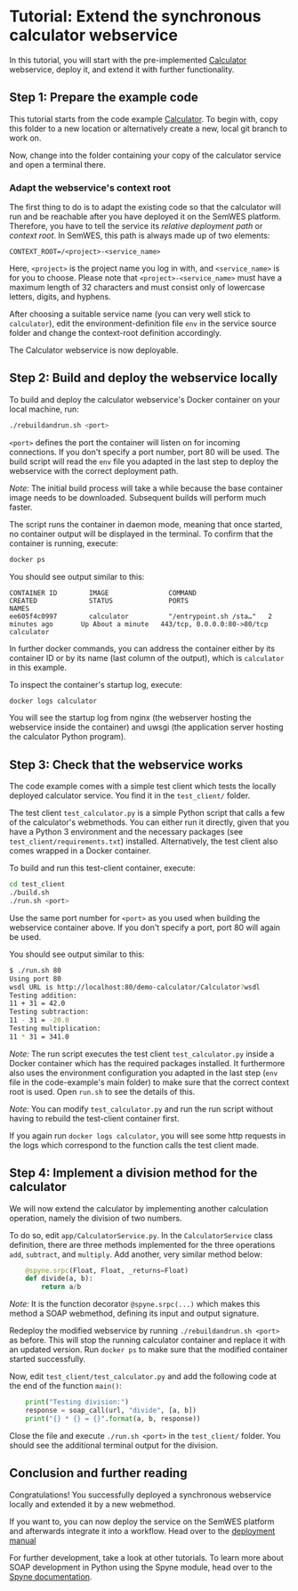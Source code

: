 # Tutorial: Extend the synchronous calculator webservice
In this tutorial, you will start with the pre-implemented
[Calculator](../../code_examples/Python/sync_calculator) webservice, deploy it,
and extend it with further functionality.

## Step 1: Prepare the example code
This tutorial starts from the code example
[Calculator](../../code_examples/Python/sync_calculator). To begin with, copy
this folder to a new location or alternatively create a new, local git branch
to work on.

Now, change into the folder containing your copy of the calculator service and
open a terminal there.

### Adapt the webservice's context root
The first thing to do is to adapt the existing code so that the calculator will
run and be reachable after you have deployed it on the SemWES platform.
Therefore, you have to tell the service its _relative deployment path_ or
_context root_. In SemWES, this path is always made up of two elements:
```
CONTEXT_ROOT=/<project>-<service_name>
```
Here, `<project>` is the project name you log in with, and `<service_name>` is
for you to choose. Please note that `<project>-<service_name>` must have a
maximum length of 32 characters and must consist only of lowercase letters,
digits, and hyphens.

After choosing a suitable service name (you can very well stick to
`calculator`), edit the environment-definition file `env` in the service source
folder and change the context-root definition accordingly.

The Calculator webservice is now deployable.

## Step 2: Build and deploy the webservice locally
To build and deploy the calculator webservice's Docker container on your local
machine, run:
```bash
./rebuildandrun.sh <port>
```
`<port>` defines the port the container will listen on for incoming
connections. If you don't specify a port number, port 80 will be used. The
build script will read the `env` file you adapted in the last step to deploy
the webservice with the correct deployment path.

_Note:_ The initial build process will take a while because the base container
image needs to be downloaded. Subsequent builds will perform much faster.

The script runs the container in daemon mode, meaning that once started, no
container output will be displayed in the terminal. To confirm that the
container is running, execute:
```bash
docker ps
```

You should see output similar to this:
```
CONTAINER ID        IMAGE               COMMAND                  CREATED             STATUS              PORTS                           NAMES
ee605f4c0997        calculator          "/entrypoint.sh /sta…"   2 minutes ago       Up About a minute   443/tcp, 0.0.0.0:80->80/tcp   calculator
```
In further docker commands, you can address the container either by its
container ID or by its name (last column of the output), which is `calculator`
in this example.

To inspect the container's startup log, execute:
```bash
docker logs calculator
```
You will see the startup log from nginx (the webserver hosting the webservice
inside the container) and uwsgi (the application server hosting the calculator
Python program).

## Step 3: Check that the webservice works
The code example comes with a simple test client which tests the locally
deployed calculator service. You find it in the `test_client/` folder.

The test client `test_calculator.py` is a simple Python script that calls a few
of the calculator's webmethods. You can either run it directly, given that you
have a Python 3 environment and the necessary packages (see
`test_client/requirements.txt`) installed. Alternatively, the test client also
comes wrapped in a Docker container.

To build and run this test-client container, execute:
```bash
cd test_client
./build.sh
./run.sh <port>
```
Use the same port number for `<port>` as you used when building the webservice
container above. If you don't specify a port, port 80 will again be used.

You should see output similar to this:
```bash
$ ./run.sh 80
Using port 80
wsdl URL is http://localhost:80/demo-calculator/Calculator?wsdl
Testing addition:
11 + 31 = 42.0
Testing subtraction:
11 - 31 = -20.0
Testing multiplication:
11 * 31 = 341.0
```

_Note:_ The run script executes the test client `test_calculator.py` inside a
Docker container which has the required packages installed. It furthermore also
uses the environment configuration you adapted in the last step (`env` file in
the code-example's main folder) to make sure that the correct context root is
used. Open `run.sh` to see the details of this.

_Note:_ You can modify `test_calculator.py` and run the run script without
having to rebuild the test-client container first.

If you again run `docker logs calculator`, you will see some http requests in
the logs which correspond to the function calls the test client made.

## Step 4: Implement a division method for the calculator
We will now extend the calculator by implementing another calculation operation,
namely the division of two numbers.

To do so, edit `app/CalculatorService.py`. In the `CalculatorService` class 
definition, there are three methods implemented for the three operations `add`,
`subtract`, and `multiply`. Add another, very similar method below:
```python
    @spyne.srpc(Float, Float, _returns=Float)
    def divide(a, b):
        return a/b
```
_Note:_ It is the function decorator `@spyne.srpc(...)` which makes this
method a SOAP webmethod, defining its input and output signature.

Redeploy the modified webservice by running `./rebuildandrun.sh <port>` as
before. This will stop the running calculator container and replace it with an
updated version. Run `docker ps` to make sure that the modified container
started successfully.

Now, edit `test_client/test_calculator.py` and add the following code at the
end of the function `main()`:
```python
    print("Testing division:")
    response = soap_call(url, "divide", [a, b])
    print("{} * {} = {}".format(a, b, response))
```
Close the file and execute `./run.sh <port>` in the `test_client/` folder. You
should see the additional terminal output for the division.

## Conclusion and further reading
Congratulations! You successfully deployed a synchronous webservice locally and
extended it by a new webmethod.

If you want to, you can now deploy the service on the SemWES platform and
afterwards integrate it into a workflow. Head over to the [deployment
manual](../../service_implementation/deployment_automated.md)

For further development, take a look at other tutorials. To learn
more about SOAP development in Python using the Spyne module, head over to the
[Spyne documentation](http://spyne.io/docs/2.10/).
